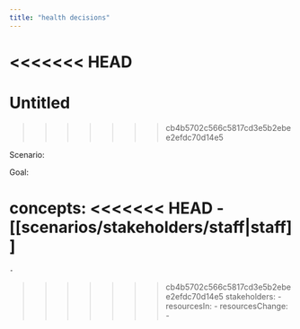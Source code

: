 ```yaml
---
title: "health decisions"
---
```


<<<<<<< HEAD
=======
# Untitled
>>>>>>> cb4b5702c566c5817cd3e5b2ebee2efdc70d14e5

Scenario: 

Goal:

concepts: 
<<<<<<< HEAD
	- [[scenarios/stakeholders/staff|staff]]
=======
	-
>>>>>>> cb4b5702c566c5817cd3e5b2ebee2efdc70d14e5
stakeholders: 
	-
resourcesIn:
	-
resourcesChange:
	-